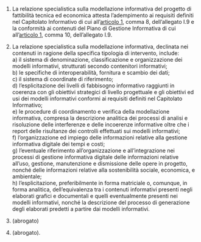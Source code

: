 1. La relazione specialistica sulla modellazione informativa del progetto di fattibilità tecnica ed economica attesta l’adempimento ai requisiti definiti nel Capitolato Informativo di cui all’[articolo 1](/index.html?article=allegato-1.9-articolo-1&version=2), comma 8, dell’allegato I.9 e la conformità ai contenuti del Piano di Gestione Informativa di cui all’[articolo 1](/index.html?article=allegato-1.9-articolo-1&version=2), comma 10, dell’allegato I.9.

2. La relazione specialistica sulla modellazione informativa, declinata nei contenuti in ragione della specifica tipologia di intervento, include: <br>a) il sistema di denominazione, classificazione e organizzazione dei modelli informativi, strutturati secondo contenitori informativi; <br>b) le specifiche di interoperabilità, fornitura e scambio dei dati; <br>c) il sistema di coordinate di riferimento; <br>d) l’esplicitazione dei livelli di fabbisogno informativo raggiunti in coerenza con gli obiettivi strategici di livello progettuale e gli obiettivi ed usi dei modelli informativi conformi ai requisiti definiti nel Capitolato Informativo; <br>e) le procedure di coordinamento e verifica della modellazione informativa, compresa la descrizione analitica dei processi di analisi e risoluzione delle interferenze e delle incoerenze informative oltre che i report delle risultanze dei controlli effettuati sui modelli informativi; <br>f) l’organizzazione ed impiego delle informazioni relative alla gestione informativa digitale dei tempi e costi; <br>g) l’eventuale riferimento all’organizzazione e all’integrazione nei processi di gestione informativa digitale delle informazioni relative all’uso, gestione, manutenzione e dismissione delle opere in progetto, nonché delle informazioni relative alla sostenibilità sociale, economica, e ambientale; <br>h) l’esplicitazione, preferibilmente in forma matriciale o, comunque, in forma analitica, dell’equivalenza tra i contenuti informativi presenti negli elaborati grafici e documentali e quelli eventualmente presenti nei modelli informativi, nonché la descrizione del processo di generazione degli elaborati predetti a partire dai modelli informativi.

3. (abrogato)

4. (abrogato).